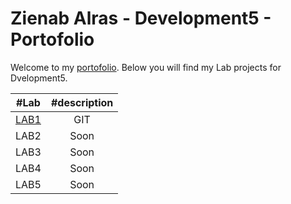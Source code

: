 
# Zienab Alras - Development5 - Portofolio

Welcome to my [portofolio](https://github.com/ZienabAlr/DEV5-myportofolio.git). Below you will find my Lab projects for Dvelopment5. 


| #Lab    | #description   |
| :-----: | :------------: |
| [LAB1](https://github.com/ZienabAlr/DEV5-LAB1.git) | GIT  | 
| LAB2 | Soon | 
| LAB3 | Soon | 
| LAB4 | Soon | 
| LAB5 | Soon | 
